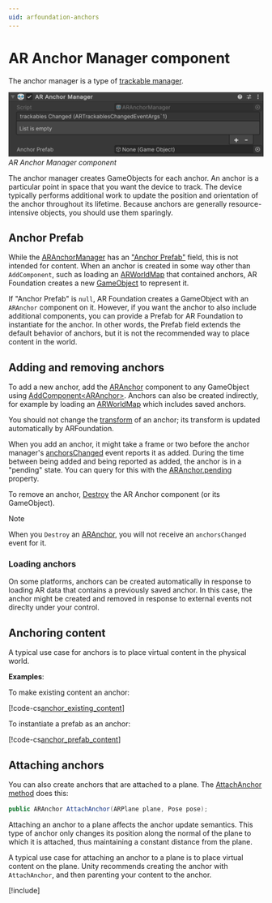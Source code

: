 ```yaml
---
uid: arfoundation-anchors
---
```

# AR Anchor Manager component

The anchor manager is a type of [trackable manager](xref:arfoundation-managers#trackables-and-trackable-managers).

![AR Anchor Manager component](../images/ar-anchor-manager.png)<br/>*AR Anchor Manager component*

The anchor manager creates GameObjects for each anchor. An anchor is a particular point in space that you want the device to track. The device typically performs additional work to update the position and orientation of the anchor throughout its lifetime. Because anchors are generally resource-intensive objects, you should use them sparingly.

## Anchor Prefab

While the [ARAnchorManager](xref:UnityEngine.XR.ARFoundation.ARAnchorManager) has an ["Anchor Prefab"](xref:UnityEngine.XR.ARFoundation.ARAnchorManager.anchorPrefab) field, this is not intended for content. When an anchor is created in some way other than `AddComponent`, such as loading an [ARWorldMap](https://docs.unity3d.com/Packages/com.unity.xr.arkit@5.1/api/UnityEngine.XR.ARKit.ARWorldMap.html) that contained anchors, AR Foundation creates a new [GameObject](xref:UnityEngine.GameObject) to represent it.

If "Anchor Prefab" is `null`, AR Foundation creates a GameObject with an `ARAnchor` component on it. However, if you want the anchor to also include additional components, you can provide a Prefab for AR Foundation to instantiate for the anchor. In other words, the Prefab field extends the default behavior of anchors, but it is not the recommended way to place content in the world.

## Adding and removing anchors

To add a new anchor, add the [ARAnchor](xref:UnityEngine.XR.ARFoundation.ARAnchor) component to any GameObject using [AddComponent&lt;ARAnchor&gt;](xref:UnityEngine.GameObject.AddComponent). Anchors can also be created indirectly, for example by loading an [ARWorldMap](https://docs.unity3d.com/Packages/com.unity.xr.arkit@5.1/api/UnityEngine.XR.ARKit.ARWorldMap.html) which includes saved anchors.

You should not change the [transform](xref:UnityEngine.Transform) of an anchor; its transform is updated automatically by ARFoundation.

When you add an anchor, it might take a frame or two before the anchor manager's [anchorsChanged](xref:UnityEngine.XR.ARFoundation.ARAnchorManager.anchorsChanged) event reports it as added. During the time between being added and being reported as added, the anchor is in a "pending" state. You can query for this with the [ARAnchor.pending](xref:UnityEngine.XR.ARFoundation.ARTrackable`2.pending) property.

To remove an anchor, [Destroy](xref:UnityEngine.Object.Destroy(UnityEngine.Object)) the AR Anchor component (or its GameObject).

> [!NOTE]
> When you `Destroy` an [ARAnchor](xref:UnityEngine.XR.ARFoundation.ARAnchor), you will not receive an `anchorsChanged` event for it.

### Loading anchors

On some platforms, anchors can be created automatically in response to loading AR data that contains a previously saved anchor. In this case, the anchor might be created and removed in response to external events not direclty under your control.

## Anchoring content

A typical use case for anchors is to place virtual content in the physical world.

**Examples**:

To make existing content an anchor:

[!code-cs[anchor_existing_content](../../Tests/Runtime/CodeSamples/AnchorSamples.cs#anchor_existing_content)]

To instantiate a prefab as an anchor:

[!code-cs[anchor_prefab_content](../../Tests/Runtime/CodeSamples/AnchorSamples.cs#anchor_prefab_content)]

## Attaching anchors

You can also create anchors that are attached to a plane. The [AttachAnchor method](xref:UnityEngine.XR.ARFoundation.ARAnchorManager.AttachAnchor(UnityEngine.XR.ARFoundation.ARPlane,UnityEngine.Pose)) does this:

```csharp
public ARAnchor AttachAnchor(ARPlane plane, Pose pose);
```

Attaching an anchor to a plane affects the anchor update semantics. This type of anchor only changes its position along the normal of the plane to which it is attached, thus maintaining a constant distance from the plane.

A typical use case for attaching an anchor to a plane is to place virtual content on the plane. Unity recommends creating the anchor with `AttachAnchor`, and then parenting your content to the anchor.

[!include[](../snippets/apple-arkit-trademark.md)]
